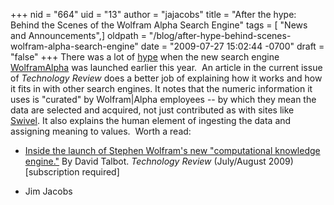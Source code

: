 +++
nid = "664"
uid = "13"
author = "jajacobs"
title = "After the hype: Behind the Scenes of the Wolfram Alpha Search Engine"
tags = [ "News and Announcements",]
oldpath = "/blog/after-hype-behind-scenes-wolfram-alpha-search-engine"
date = "2009-07-27 15:02:44 -0700"
draft = "false"
+++
There was a lot of
[hype](http://news.google.com/archivesearch?um=1&ned=us&hl=en&q=%22wolfram+alpha%22&cf=all&sugg=d&sa=N&lnav=d0&as_ldate=2009&as_hdate=2009)
when the new search engine [WolframAlpha](http://www.wolframalpha.com/)
was launched earlier this year.  An article in the current issue of
*Technology Review* does a better job of explaining how it works and how
it fits in with other search engines. It notes that the numeric
information it uses is "curated" by Wolfram|Alpha employees -- by
which they mean the data are selected and acquired, not just contributed
as with sites like [Swivel](http://www.swivel.com/). It also explains
the human element of ingesting the data and assigning meaning to
values.  Worth a read:

-   [Inside the launch of Stephen Wolfram's new "computational
    knowledge engine."](http://www.technologyreview.com/web/22834/) By
    David Talbot. *Technology Review* (July/August 2009) [subscription
    required]

- Jim Jacobs
